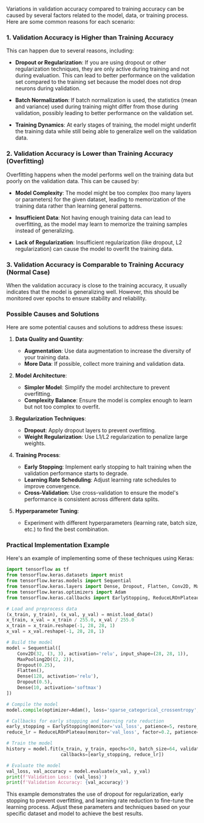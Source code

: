 Variations in validation accuracy compared to training accuracy can be caused by several factors related to the model, data, or training process. Here are some common reasons for each scenario:

### 1. Validation Accuracy is Higher than Training Accuracy
This can happen due to several reasons, including:

- **Dropout or Regularization**: If you are using dropout or other regularization techniques, they are only active during training and not during evaluation. This can lead to better performance on the validation set compared to the training set because the model does not drop neurons during validation.
  
- **Batch Normalization**: If batch normalization is used, the statistics (mean and variance) used during training might differ from those during validation, possibly leading to better performance on the validation set.

- **Training Dynamics**: At early stages of training, the model might underfit the training data while still being able to generalize well on the validation data.

### 2. Validation Accuracy is Lower than Training Accuracy (Overfitting)
Overfitting happens when the model performs well on the training data but poorly on the validation data. This can be caused by:

- **Model Complexity**: The model might be too complex (too many layers or parameters) for the given dataset, leading to memorization of the training data rather than learning general patterns.

- **Insufficient Data**: Not having enough training data can lead to overfitting, as the model may learn to memorize the training samples instead of generalizing.

- **Lack of Regularization**: Insufficient regularization (like dropout, L2 regularization) can cause the model to overfit the training data.

### 3. Validation Accuracy is Comparable to Training Accuracy (Normal Case)
When the validation accuracy is close to the training accuracy, it usually indicates that the model is generalizing well. However, this should be monitored over epochs to ensure stability and reliability.

### Possible Causes and Solutions
Here are some potential causes and solutions to address these issues:

1. **Data Quality and Quantity**:
   - **Augmentation**: Use data augmentation to increase the diversity of your training data.
   - **More Data**: If possible, collect more training and validation data.

2. **Model Architecture**:
   - **Simpler Model**: Simplify the model architecture to prevent overfitting.
   - **Complexity Balance**: Ensure the model is complex enough to learn but not too complex to overfit.

3. **Regularization Techniques**:
   - **Dropout**: Apply dropout layers to prevent overfitting.
   - **Weight Regularization**: Use L1/L2 regularization to penalize large weights.

4. **Training Process**:
   - **Early Stopping**: Implement early stopping to halt training when the validation performance starts to degrade.
   - **Learning Rate Scheduling**: Adjust learning rate schedules to improve convergence.
   - **Cross-Validation**: Use cross-validation to ensure the model's performance is consistent across different data splits.

5. **Hyperparameter Tuning**:
   - Experiment with different hyperparameters (learning rate, batch size, etc.) to find the best combination.

### Practical Implementation Example
Here's an example of implementing some of these techniques using Keras:

```python
import tensorflow as tf
from tensorflow.keras.datasets import mnist
from tensorflow.keras.models import Sequential
from tensorflow.keras.layers import Dense, Dropout, Flatten, Conv2D, MaxPooling2D
from tensorflow.keras.optimizers import Adam
from tensorflow.keras.callbacks import EarlyStopping, ReduceLROnPlateau

# Load and preprocess data
(x_train, y_train), (x_val, y_val) = mnist.load_data()
x_train, x_val = x_train / 255.0, x_val / 255.0
x_train = x_train.reshape(-1, 28, 28, 1)
x_val = x_val.reshape(-1, 28, 28, 1)

# Build the model
model = Sequential([
    Conv2D(32, (3, 3), activation='relu', input_shape=(28, 28, 1)),
    MaxPooling2D((2, 2)),
    Dropout(0.25),
    Flatten(),
    Dense(128, activation='relu'),
    Dropout(0.5),
    Dense(10, activation='softmax')
])

# Compile the model
model.compile(optimizer=Adam(), loss='sparse_categorical_crossentropy', metrics=['accuracy'])

# Callbacks for early stopping and learning rate reduction
early_stopping = EarlyStopping(monitor='val_loss', patience=5, restore_best_weights=True)
reduce_lr = ReduceLROnPlateau(monitor='val_loss', factor=0.2, patience=3, min_lr=0.001)

# Train the model
history = model.fit(x_train, y_train, epochs=50, batch_size=64, validation_data=(x_val, y_val),
                    callbacks=[early_stopping, reduce_lr])

# Evaluate the model
val_loss, val_accuracy = model.evaluate(x_val, y_val)
print(f'Validation Loss: {val_loss}')
print(f'Validation Accuracy: {val_accuracy}')
```

This example demonstrates the use of dropout for regularization, early stopping to prevent overfitting, and learning rate reduction to fine-tune the learning process. Adjust these parameters and techniques based on your specific dataset and model to achieve the best results.
